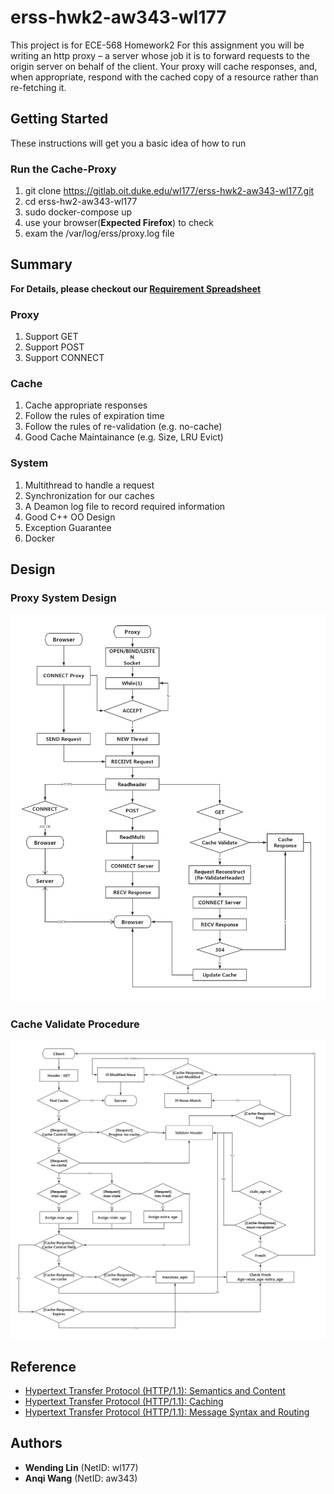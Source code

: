 # erss-hwk2-aw343-wl177

This project is for ECE-568 Homework2
For this assignment you will be writing an http proxy – a server whose job it is to forward requests to the origin server on behalf of the client. Your proxy will cache responses, and, when
appropriate, respond with the cached copy of a resource rather than re-fetching it. 

## Getting Started
These instructions will get you a basic idea of how to run

### Run the Cache-Proxy
1. git clone https://gitlab.oit.duke.edu/wl177/erss-hwk2-aw343-wl177.git
2. cd erss-hw2-aw343-wl177
3. sudo docker-compose up
4. use your browser(**Expected Firefox**) to check
5. exam the /var/log/erss/proxy.log file


## Summary

**For Details, please checkout our [Requirement Spreadsheet](https://gitlab.oit.duke.edu/wl177/erss-hwk2-aw343-wl177/blob/master/src/SpreadSheet.xlsx)**

### Proxy
1. Support GET
2. Support POST
3. Support CONNECT

### Cache
1. Cache appropriate responses
2. Follow the rules of expiration time
3. Follow the rules of re-validation (e.g. no-cache)
4. Good Cache Maintainance (e.g. Size, LRU Evict)

### System 
1. Multithread to handle a request
2. Synchronization for our caches
3. A Deamon log file to record required information
4. Good C++ OO Design
5. Exception Guarantee
6. Docker

## Design

### Proxy System Design
<div align=center><img  src="src/procedure.jpg"/></div>

### Cache Validate Procedure
<div align=center><img  src="src/cache_validate.jpg"/></div>





## Reference

* [Hypertext Transfer Protocol (HTTP/1.1): Semantics and Content](https://tools.ietf.org/html/rfc7231)
* [Hypertext Transfer Protocol (HTTP/1.1): Caching](https://tools.ietf.org/html/rfc7234) 
* [Hypertext Transfer Protocol (HTTP/1.1): Message Syntax and Routing](https://tools.ietf.org/html/rfc7230) 

## Authors

* **Wending Lin** (NetID: wl177)
* **Anqi Wang** (NetID: aw343)